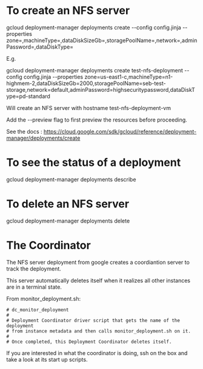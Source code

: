 To create an NFS server
=======================

gcloud deployment-manager deployments create <deployment name> --config config.jinja --properties zone=<str>,machineType=<str>,dataDiskSizeGb=<int>,storagePoolName=<str>,network=<str>,adminPassword=<str>,dataDiskType=<str>

E.g.

gcloud deployment-manager deployments create test-nfs-deployment --config config.jinja --properties zone=us-east1-c,machineType=n1-highmem-2,dataDiskSizeGb=2000,storagePoolName=seb-test-storage,network=default,adminPassword=highsecuritypassword,dataDiskType=pd-standard

Will create an NFS server with hostname test-nfs-deployment-vm

Add the --preview flag to first preview the resources before proceeding.  

See the docs : https://cloud.google.com/sdk/gcloud/reference/deployment-manager/deployments/create  

To see the status of a deployment
=================================

gcloud deployment-manager deployments describe <deployment name>

To delete an NFS server
=======================

gcloud deployment-manager deployments delete <deployment name>

The Coordinator
===============

The NFS server deployment from google creates a coordiantion server to track the deployment.

This server automatically deletes itself when it realizes all other instances are in a terminal state.

From monitor_deployment.sh:

    # dc_monitor_deployment
    #
    # Deployment Coordinator driver script that gets the name of the deployment
    # from instance metadata and then calls monitor_deployment.sh on it.
    #
    # Once completed, this Deployment Coordinator deletes itself.

If you are interested in what the coordinator is doing, ssh on the box and take a look at its start up scripts.
